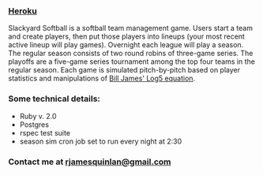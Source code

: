 ###     [Heroku](http://slackyard-softball.herokuapp.com/)

Slackyard Softball is a softball team management game. Users start a team and create players, then put those players into lineups (your most recent active lineup will play games). Overnight each league will play a season. The regular season consists of two round robins of three-game series. The playoffs are a five-game series tournament among the top four teams in the regular season. Each game is simulated pitch-by-pitch based on player statistics and manipulations of [Bill James' Log5 equation](http://en.wikipedia.org/wiki/Log5).

### Some technical details:
* Ruby v. 2.0
* Postgres
* rspec test suite
* season sim cron job set to run every night at 2:30

### Contact me at rjamesquinlan@gmail.com

